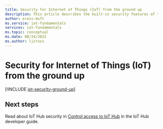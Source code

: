 ```yaml
---
title: Security for Internet of Things (IoT) from the ground up 
description: This article describes the built-in security features of the Microsoft Azure IoT solution accelerators
author: eross-msft
ms.service: iot-fundamentals
services: iot-fundamentals
ms.topic: conceptual
ms.date: 08/24/2022
ms.author: lizross
---
```

# Security for Internet of Things (IoT) from the ground up

[!INCLUDE [iot-security-ground-up](../../includes/iot-security-ground-up.md)]

## Next steps

Read about IoT Hub security in [Control access to IoT Hub](../iot-hub/iot-hub-devguide-security.md) in the IoT Hub developer guide.